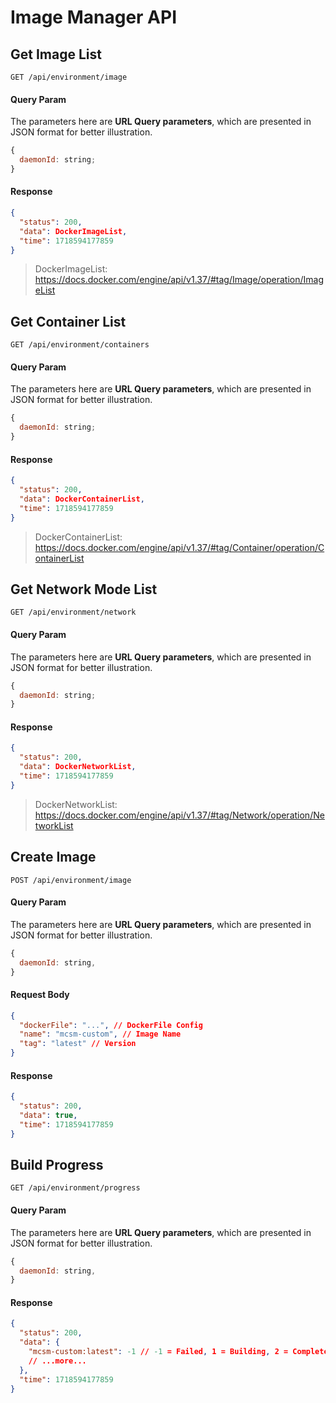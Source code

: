 # Image Manager API

## Get Image List

```http
GET /api/environment/image
```

#### Query Param

The parameters here are **URL Query parameters**, which are presented in JSON format for better illustration.

```js
{
  daemonId: string;
}
```

#### Response

```json
{
  "status": 200,
  "data": DockerImageList,
  "time": 1718594177859
}
```

> DockerImageList: https://docs.docker.com/engine/api/v1.37/#tag/Image/operation/ImageList

## Get Container List

```http
GET /api/environment/containers
```

#### Query Param

The parameters here are **URL Query parameters**, which are presented in JSON format for better illustration.

```js
{
  daemonId: string;
}
```

#### Response

```json
{
  "status": 200,
  "data": DockerContainerList,
  "time": 1718594177859
}
```

> DockerContainerList: https://docs.docker.com/engine/api/v1.37/#tag/Container/operation/ContainerList

## Get Network Mode List

```http
GET /api/environment/network
```

#### Query Param

The parameters here are **URL Query parameters**, which are presented in JSON format for better illustration.

```js
{
  daemonId: string;
}
```

#### Response

```json
{
  "status": 200,
  "data": DockerNetworkList,
  "time": 1718594177859
}
```

> DockerNetworkList: https://docs.docker.com/engine/api/v1.37/#tag/Network/operation/NetworkList

## Create Image

```http
POST /api/environment/image
```

#### Query Param

The parameters here are **URL Query parameters**, which are presented in JSON format for better illustration.

```js
{
  daemonId: string,
}
```

#### Request Body

```json
{
  "dockerFile": "...", // DockerFile Config
  "name": "mcsm-custom", // Image Name
  "tag": "latest" // Version
}
```

#### Response

```json
{
  "status": 200,
  "data": true,
  "time": 1718594177859
}
```

## Build Progress

```http
GET /api/environment/progress
```

#### Query Param

The parameters here are **URL Query parameters**, which are presented in JSON format for better illustration.

```js
{
  daemonId: string,
}
```

#### Response

```json
{
  "status": 200,
  "data": {
    "mcsm-custom:latest": -1 // -1 = Failed, 1 = Building, 2 = Complete
    // ...more...
  },
  "time": 1718594177859
}
```
